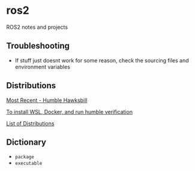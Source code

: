 # ros2

ROS2 notes and projects

## Troubleshooting

- If stuff just doesnt work for some reason, check the sourcing files and environment variables

## Distributions

[Most Recent - Humble Hawksbill](https://docs.ros.org/en/humble/index.html)

[To install WSL, Docker, and run humble verification](./HUMBLE_STARTUP.md)

[List of Distributions](https://docs.ros.org/en/humble/Releases.html)

## Dictionary

- `package`
- `executable`
